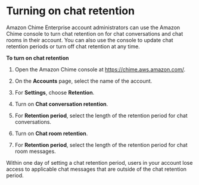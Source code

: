 # Turning on chat retention<a name="turn-on-chat-retention"></a>

Amazon Chime Enterprise account administrators can use the Amazon Chime console to turn chat retention on for chat conversations and chat rooms in their account\. You can also use the console to update chat retention periods or turn off chat retention at any time\.

**To turn on chat retention**

1. Open the Amazon Chime console at [https://chime\.aws\.amazon\.com/](https://chime.aws.amazon.com)\.

1. On the **Accounts** page, select the name of the account\. 

1. For **Settings**, choose **Retention**\.

1. Turn on **Chat conversation retention**\.

1. For **Retention period**, select the length of the retention period for chat conversations\.

1. Turn on **Chat room retention**\.

1. For **Retention period**, select the length of the retention period for chat room messages\.

Within one day of setting a chat retention period, users in your account lose access to applicable chat messages that are outside of the chat retention period\.